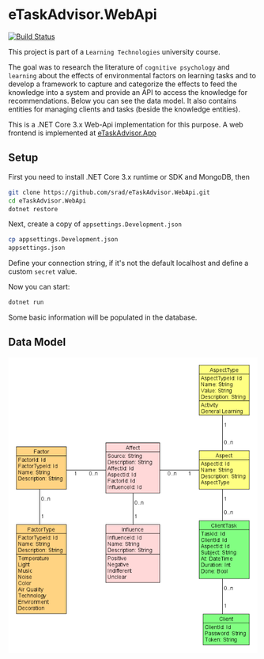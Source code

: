﻿# eTaskAdvisor.WebApi
  
 [![Build Status](http://sedrad.com:8080/buildStatus/icon?job=eTaskAdvisor.WebApi)](http://sedrad.com:8080/job/eTaskAdvisor.WebApi/)

This project is part of a `Learning Technologies` university course.

The goal was to research the literature of `cognitive psychology` and `learning` about the effects of environmental factors on learning tasks and to develop a framework to capture and categorize the effects to feed the knowledge into a system and provide an API to access the knowledge for recommendations. Below you can see the data model. It also contains entities for managing clients and tasks (beside the knowledge entities).

This is a .NET Core 3.x Web-Api implementation for this purpose.
A web frontend is implemented at [eTaskAdvisor.App](https://github.com/srad/eTaskAdvisor.App)

## Setup

First you need to install .NET Core 3.x runtime or SDK and MongoDB, then

```bash
git clone https://github.com/srad/eTaskAdvisor.WebApi.git
cd eTaskAdvisor.WebApi
dotnet restore
```

Next, create a copy of `appsettings.Development.json`
```bash
cp appsettings.Development.json
appsettings.json
```

Define your connection string, if it's not the default localhost and define a custom `secret` value.

Now you can start:
```bash
dotnet run
```

Some basic information will be populated in the database.

## Data Model

![](https://raw.githubusercontent.com/srad/eTaskAdvisor.WebApi/master/Docs/schema.png)
